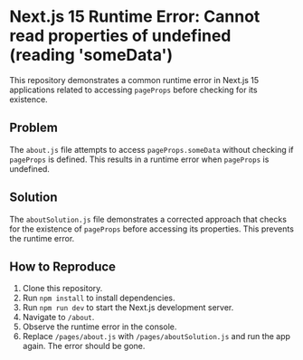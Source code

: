 # Next.js 15 Runtime Error: Cannot read properties of undefined (reading 'someData')

This repository demonstrates a common runtime error in Next.js 15 applications related to accessing `pageProps` before checking for its existence.

## Problem
The `about.js` file attempts to access `pageProps.someData` without checking if `pageProps` is defined. This results in a runtime error when `pageProps` is undefined.

## Solution
The `aboutSolution.js` file demonstrates a corrected approach that checks for the existence of `pageProps` before accessing its properties. This prevents the runtime error.

## How to Reproduce
1. Clone this repository.
2. Run `npm install` to install dependencies.
3. Run `npm run dev` to start the Next.js development server.
4. Navigate to `/about`.
5. Observe the runtime error in the console.
6. Replace `/pages/about.js` with `/pages/aboutSolution.js` and run the app again. The error should be gone.
